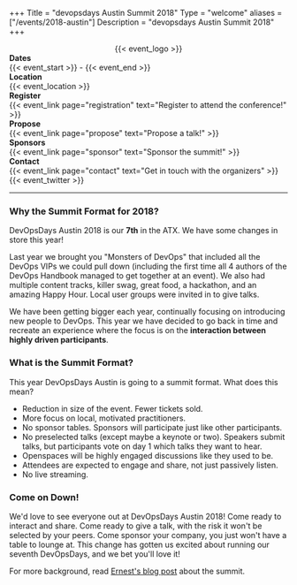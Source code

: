 +++
Title = "devopsdays Austin Summit 2018"
Type = "welcome"
aliases = ["/events/2018-austin"]
Description = "devopsdays Austin Summit 2018"
+++

<div class="row">
    <div class="col-md-6">
        <div style="text-align:center;">
          {{< event_logo >}}
        </div>
    </div>
    <div class="col-md-6"> 
        <div class="row">
            <div class="col-md-2"><strong>Dates</strong></div>
            <div class="col-md-8">{{< event_start >}} - {{< event_end >}}</div>
        </div>
        <div class="row">
            <div class="col-md-2"><strong>Location</strong></div>
            <div class="col-md-8">{{< event_location >}}</div>
        </div>
        <div class="row">
          <div class="col-md-2"><strong>Register</strong></div>
          <div class="col-md-8">{{< event_link page="registration" text="Register to attend the conference!" >}}</div>
        </div>
        <div class="row">
          <div class="col-md-2"><strong>Propose</strong></div>
          <div class="col-md-8">{{< event_link page="propose" text="Propose a talk!" >}}</div>
        </div>
        <!-- <div class = "row">
          <div class = "col-md-2">
            <strong>Program</strong>
          </div>
          <div class = "col-md-8">
            View the {{< event_link page="program" text="program." >}}
          </div>
        </div>
        <div class = "row">
          <div class = "col-md-2">
            <strong>Speakers</strong>
          </div>
          <div class = "col-md-8">
            Check out the {{< event_link page="speakers" text="speakers!" >}}
          </div>
        </div> -->
        <div class="row">
          <div class="col-md-2"><strong>Sponsors</strong></div>
          <div class="col-md-8">{{< event_link page="sponsor" text="Sponsor the summit!" >}}</div>
        </div>
        <div class="row">
          <div class="col-md-2"><strong>Contact</strong></div>
          <div class="col-md-8">{{< event_link page="contact" text="Get in touch with the organizers" >}}</div>
        </div>
        <div class="row">
          <div class="col-md-2"></div>
          <div class="col-md-8">{{< event_twitter >}}</div>
        </div>
    </div>
</div>

<hr/>


### Why the Summit Format for 2018?

DevOpsDays Austin 2018 is our **7th** in the ATX. We have some changes in store this year!

Last year we brought you "Monsters of DevOps" that included all the DevOps VIPs we could pull down (including the first time all 4 authors of the DevOps Handbook managed to get together at an event). We also had multiple content tracks, killer swag, great food, a hackathon, and an amazing Happy Hour. Local user groups were invited in to give talks.

We have been getting bigger each year, continually focusing on introducing new people to DevOps. This year we have decided to go back in time and recreate an experience where the focus is on the **interaction between highly driven participants**.

### What is the Summit Format?

This year DevOpsDays Austin is going to a summit format. What does this mean?

* Reduction in size of the event. Fewer tickets sold.
* More focus on local, motivated practitioners.
* No sponsor tables. Sponsors will participate just like other participants.
* No preselected talks (except maybe a keynote or two). Speakers submit talks, but participants vote on day 1 which talks they want to hear.
* Openspaces will be highly engaged discussions like they used to be.
* Attendees are expected to engage and share, not just passively listen.
* No live streaming.

### Come on Down!

We'd love to see everyone out at DevOpsDays Austin 2018!  Come ready to interact and share.  Come ready to give a talk, with the risk it won't be selected by your peers. Come sponsor your company, you just won't have a table to lounge at. This change has gotten us excited about running our seventh DevOpsDays, and we bet you'll love it!

For more background, read [Ernest's blog post](https://theagileadmin.com/2017/12/22/devopsdays-summit-austin-2018-devops-unplugged/) about the summit.